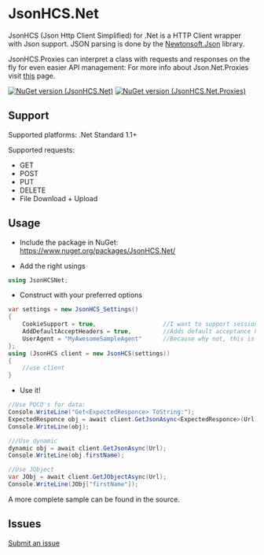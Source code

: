 # JsonHCS.Net
JsonHCS (Json Http Client Simplified) for .Net is a HTTP Client wrapper with Json support.
JSON parsing is done by the [Newtonsoft.Json](https://www.nuget.org/packages/Newtonsoft.Json/11.0.1-beta3) library.

JsonHCS.Proxies can interpret a class with requests and responses on the fly for even easier API management:
For more info about Json.Net.Proxies visit [this](https://github.com/Levi--G/JsonHCS.Net/blob/master/Proxies.md) page.

[![NuGet version (JsonHCS.Net)](https://img.shields.io/nuget/v/JsonHCS.Net.svg)](https://www.nuget.org/packages/JsonHCS.Net/)
[![NuGet version (JsonHCS.Net.Proxies)](https://img.shields.io/nuget/v/JsonHCS.Net.Proxies.svg)](https://www.nuget.org/packages/JsonHCS.Net.Proxies/)

## Support

Supported platforms: .Net Standard 1.1+

Supported requests:
- GET
- POST
- PUT
- DELETE
- File Download + Upload

## Usage

- Include the package in NuGet: https://www.nuget.org/packages/JsonHCS.Net/

- Add the right usings

```cs
using JsonHCSNet;
```

- Construct with your preferred options

```cs
var settings = new JsonHCS_Settings()
{
    CookieSupport = true,                   //I want to support sessions and thus cookies
    AddDefaultAcceptHeaders = true,         //Adds default acceptance headers for json types
    UserAgent = "MyAwesomeSampleAgent"      //Because why not, this is usually ignored anyways
};
using (JsonHCS client = new JsonHCS(settings))
{
    //use client
}
```

- Use it!

```cs
//Use POCO's for data:
Console.WriteLine("Get<ExpectedResponce> ToString:");
ExpectedResponce obj = await client.GetJsonAsync<ExpectedResponce>(Url); //Gets json from url and parses as the ExpectedResponce class
Console.WriteLine(obj);

///Use dynamic
dynamic obj = await client.GetJsonAsync(Url);
Console.WriteLine(obj.firstName);

//Use JObject
var JObj = await client.GetJObjectAsync(Url);
Console.WriteLine(JObj["firstName"]);
```

A more complete sample can be found in the source.

## Issues

[Submit an issue](https://github.com/Levi--G/JsonHCS.Net/issues)